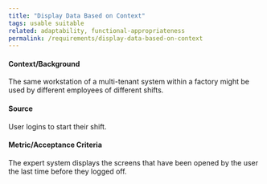 ```yaml
---
title: "Display Data Based on Context"
tags: usable suitable
related: adaptability, functional-appropriateness
permalink: /requirements/display-data-based-on-context
---
```


<div class="quality-requirement" markdown="1">

#### Context/Background

The same workstation of a multi-tenant system within a factory might be used by different employees of different shifts.

#### Source

User logins to start their shift.

#### Metric/Acceptance Criteria

The expert system displays the screens that have been opened by the user the last time before they logged off.

</div><br>
